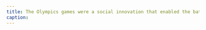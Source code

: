 ```yaml
---
title: The Olympics games were a social innovation that enabled the battling Greek city-states to join together to fight common enemiess
caption:
---
```

